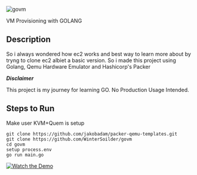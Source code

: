

![govm](https://user-images.githubusercontent.com/20440693/145251255-91f4fded-b667-4994-8288-bc2536908e9c.png)

VM Provisioning with GOLANG

## Description

So i always wondered how ec2 works and best way to learn more about by tryng to clone ec2 albiet a basic version. So i made this project using Golang, Qemu Hardware Emulator and Hashicorp's Packer

***Disclaimer***

This project is my journey for learning GO. No Production Usage Intended.

## Steps to Run
Make user KVM+Quem is setup
```
git clone https://github.com/jakobadam/packer-qemu-templates.git
git clone https://github.com/WinterSoilder/govm
cd govm
setup process.env
go run main.go
```

[![Watch the Demo](https://img.youtube.com/vi/https://youtu.be/88RrTOPrGP8/0.jpg)](https://www.youtube.com/watch?v=https://youtu.be/88RrTOPrGP8)
